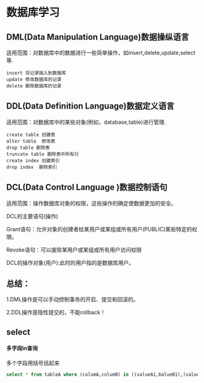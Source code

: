 # 数据库学习

## DML(Data Manipulation Language)数据操纵语言

适用范围：对数据库中的数据进行一些简单操作，如insert,delete,update,select等.

```mysql
insert 将记录插入到数据库 
update 修改数据库的记录 
delete 删除数据库的记录
```



## DDL(Data Definition Language)数据定义语言

适用范围：对数据库中的某些对象(例如，database,table)进行管理.

```mysql
create table 创建表     
alter table  修改表   
drop table 删除表   
truncate table 删除表中所有行     
create index 创建索引   
drop index  删除索引
```

## DCL(Data Control Language )数据控制语句

适用范围：操作数据库对象的权限，这些操作的确定使数据更加的安全。

DCL的主要语句(操作)

Grant语句：允许对象的创建者给某用户或某组或所有用户(PUBLIC)某些特定的权限。

Revoke语句：可以废除某用户或某组或所有用户访问权限

DCL的操作对象(用户):此时的用户指的是数据库用户。

## 总结：

1.DML操作是可以手动控制事务的开启、提交和回滚的。

2.DDL操作是隐性提交的，不能rollback！

## select

#### 多字段in查询

多个字段用括号括起来

```sql
select * from tableA where (columA,columB) in ((valueA1,balueB1),(valueA2,balueB2))
```

